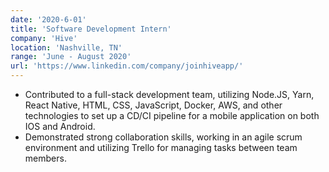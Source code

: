 ```yaml
---
date: '2020-6-01'
title: 'Software Development Intern'
company: 'Hive'
location: 'Nashville, TN'
range: 'June - August 2020'
url: 'https://www.linkedin.com/company/joinhiveapp/'
---
```


- Contributed to a full-stack development team, utilizing Node.JS, Yarn, React Native, HTML, CSS, JavaScript, Docker, AWS, and other technologies to set up a CD/CI pipeline for a mobile application on both IOS and Android.
- Demonstrated strong collaboration skills, working in an agile scrum environment and utilizing Trello for managing tasks between team members.
